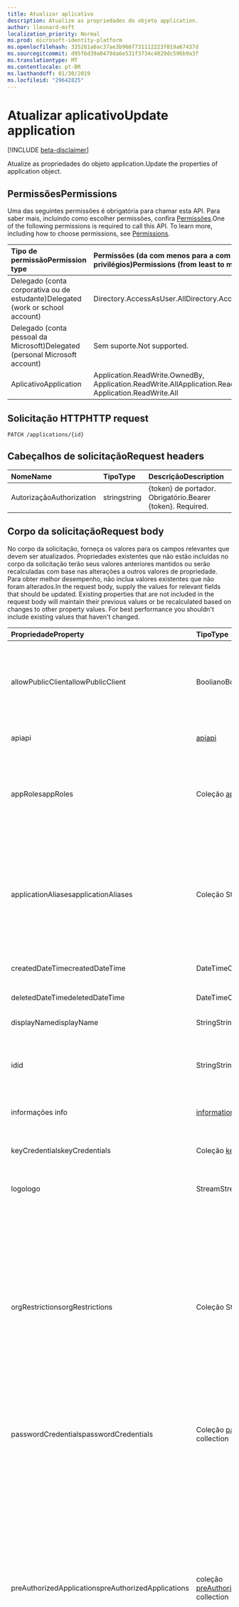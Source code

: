 ```yaml
---
title: Atualizar aplicativo
description: Atualize as propriedades do objeto application.
author: lleonard-msft
localization_priority: Normal
ms.prod: microsoft-identity-platform
ms.openlocfilehash: 335281a0ac37ae3b966f731112223f019a67437d
ms.sourcegitcommit: d95f6d39a0479da6e531f3734c4029dc596b9a3f
ms.translationtype: MT
ms.contentlocale: pt-BR
ms.lasthandoff: 01/30/2019
ms.locfileid: "29642825"
---
```

# <a name="update-application"></a><span data-ttu-id="7ce96-103">Atualizar aplicativo</span><span class="sxs-lookup"><span data-stu-id="7ce96-103">Update application</span></span>

[!INCLUDE [beta-disclaimer](../../includes/beta-disclaimer.md)]

<span data-ttu-id="7ce96-104">Atualize as propriedades do objeto application.</span><span class="sxs-lookup"><span data-stu-id="7ce96-104">Update the properties of application object.</span></span>
## <a name="permissions"></a><span data-ttu-id="7ce96-105">Permissões</span><span class="sxs-lookup"><span data-stu-id="7ce96-105">Permissions</span></span>
<span data-ttu-id="7ce96-p101">Uma das seguintes permissões é obrigatória para chamar esta API. Para saber mais, incluindo como escolher permissões, confira [Permissões](/graph/permissions-reference).</span><span class="sxs-lookup"><span data-stu-id="7ce96-p101">One of the following permissions is required to call this API. To learn more, including how to choose permissions, see [Permissions](/graph/permissions-reference).</span></span>


|<span data-ttu-id="7ce96-108">Tipo de permissão</span><span class="sxs-lookup"><span data-stu-id="7ce96-108">Permission type</span></span>      | <span data-ttu-id="7ce96-109">Permissões (da com menos para a com mais privilégios)</span><span class="sxs-lookup"><span data-stu-id="7ce96-109">Permissions (from least to most privileged)</span></span>              |
|:--------------------|:---------------------------------------------------------|
|<span data-ttu-id="7ce96-110">Delegado (conta corporativa ou de estudante)</span><span class="sxs-lookup"><span data-stu-id="7ce96-110">Delegated (work or school account)</span></span> |  <span data-ttu-id="7ce96-111">Directory.AccessAsUser.All</span><span class="sxs-lookup"><span data-stu-id="7ce96-111">Directory.AccessAsUser.All</span></span>    |
|<span data-ttu-id="7ce96-112">Delegado (conta pessoal da Microsoft)</span><span class="sxs-lookup"><span data-stu-id="7ce96-112">Delegated (personal Microsoft account)</span></span> | <span data-ttu-id="7ce96-113">Sem suporte.</span><span class="sxs-lookup"><span data-stu-id="7ce96-113">Not supported.</span></span>    |
|<span data-ttu-id="7ce96-114">Aplicativo</span><span class="sxs-lookup"><span data-stu-id="7ce96-114">Application</span></span> | <span data-ttu-id="7ce96-115">Application.ReadWrite.OwnedBy, Application.ReadWrite.All</span><span class="sxs-lookup"><span data-stu-id="7ce96-115">Application.ReadWrite.OwnedBy, Application.ReadWrite.All</span></span> |

## <a name="http-request"></a><span data-ttu-id="7ce96-116">Solicitação HTTP</span><span class="sxs-lookup"><span data-stu-id="7ce96-116">HTTP request</span></span>
<!-- { "blockType": "ignored" } -->
```http
PATCH /applications/{id}
```
## <a name="request-headers"></a><span data-ttu-id="7ce96-117">Cabeçalhos de solicitação</span><span class="sxs-lookup"><span data-stu-id="7ce96-117">Request headers</span></span>
| <span data-ttu-id="7ce96-118">Nome</span><span class="sxs-lookup"><span data-stu-id="7ce96-118">Name</span></span>       | <span data-ttu-id="7ce96-119">Tipo</span><span class="sxs-lookup"><span data-stu-id="7ce96-119">Type</span></span> | <span data-ttu-id="7ce96-120">Descrição</span><span class="sxs-lookup"><span data-stu-id="7ce96-120">Description</span></span>|
|:-----------|:------|:----------|
| <span data-ttu-id="7ce96-121">Autorização</span><span class="sxs-lookup"><span data-stu-id="7ce96-121">Authorization</span></span>  | <span data-ttu-id="7ce96-122">string</span><span class="sxs-lookup"><span data-stu-id="7ce96-122">string</span></span>  | <span data-ttu-id="7ce96-p102">{token} de portador. Obrigatório.</span><span class="sxs-lookup"><span data-stu-id="7ce96-p102">Bearer {token}. Required.</span></span>  |

## <a name="request-body"></a><span data-ttu-id="7ce96-125">Corpo da solicitação</span><span class="sxs-lookup"><span data-stu-id="7ce96-125">Request body</span></span>
<span data-ttu-id="7ce96-p103">No corpo da solicitação, forneça os valores para os campos relevantes que devem ser atualizados. Propriedades existentes que não estão incluídas no corpo da solicitação terão seus valores anteriores mantidos ou serão recalculadas com base nas alterações a outros valores de propriedade. Para obter melhor desempenho, não inclua valores existentes que não foram alterados.</span><span class="sxs-lookup"><span data-stu-id="7ce96-p103">In the request body, supply the values for relevant fields that should be updated. Existing properties that are not included in the request body will maintain their previous values or be recalculated based on changes to other property values. For best performance you shouldn't include existing values that haven't changed.</span></span>

| <span data-ttu-id="7ce96-129">Propriedade</span><span class="sxs-lookup"><span data-stu-id="7ce96-129">Property</span></span>     | <span data-ttu-id="7ce96-130">Tipo</span><span class="sxs-lookup"><span data-stu-id="7ce96-130">Type</span></span>   |<span data-ttu-id="7ce96-131">Descrição</span><span class="sxs-lookup"><span data-stu-id="7ce96-131">Description</span></span>|
|:---------------|:--------|:----------|
|<span data-ttu-id="7ce96-132">allowPublicClient</span><span class="sxs-lookup"><span data-stu-id="7ce96-132">allowPublicClient</span></span>|<span data-ttu-id="7ce96-133">Booliano</span><span class="sxs-lookup"><span data-stu-id="7ce96-133">Boolean</span></span>| <span data-ttu-id="7ce96-134">Especifica se o aplicativo pode atuar como um cliente público.</span><span class="sxs-lookup"><span data-stu-id="7ce96-134">Specifies if the application can act as a public client.</span></span> <span data-ttu-id="7ce96-135">Por exemplo, um aplicativo instalado em execução em um dispositivo móvel.</span><span class="sxs-lookup"><span data-stu-id="7ce96-135">For example,  an installed application running on a mobile device.</span></span> <span data-ttu-id="7ce96-136">O valor padrão é *false*.</span><span class="sxs-lookup"><span data-stu-id="7ce96-136">Default value is *false*.</span></span> |
|<span data-ttu-id="7ce96-137">api</span><span class="sxs-lookup"><span data-stu-id="7ce96-137">api</span></span>|[<span data-ttu-id="7ce96-138">api</span><span class="sxs-lookup"><span data-stu-id="7ce96-138">api</span></span>](../resources/api.md)| <span data-ttu-id="7ce96-139">Especifica configurações para um aplicativo de API.</span><span class="sxs-lookup"><span data-stu-id="7ce96-139">Specifies settings for an API application.</span></span> |
|<span data-ttu-id="7ce96-140">appRoles</span><span class="sxs-lookup"><span data-stu-id="7ce96-140">appRoles</span></span>|<span data-ttu-id="7ce96-141">Coleção [appRole](../resources/approle.md)</span><span class="sxs-lookup"><span data-stu-id="7ce96-141">[appRole](../resources/approle.md) collection</span></span>|<span data-ttu-id="7ce96-142">A coleção de funções de aplicativo que um aplicativo pode declarar.</span><span class="sxs-lookup"><span data-stu-id="7ce96-142">The collection of application roles that an application may declare.</span></span> <span data-ttu-id="7ce96-143">Essas funções podem ser atribuídas a usuários, grupos ou entidades de serviço.</span><span class="sxs-lookup"><span data-stu-id="7ce96-143">These roles can be assigned to users, groups, or service principals.</span></span> <span data-ttu-id="7ce96-144">Não anulável.</span><span class="sxs-lookup"><span data-stu-id="7ce96-144">Not nullable.</span></span>|
|<span data-ttu-id="7ce96-145">applicationAliases</span><span class="sxs-lookup"><span data-stu-id="7ce96-145">applicationAliases</span></span>|<span data-ttu-id="7ce96-146">Coleção String</span><span class="sxs-lookup"><span data-stu-id="7ce96-146">String collection</span></span>| <span data-ttu-id="7ce96-147">Os URIs que identificam o aplicativo.</span><span class="sxs-lookup"><span data-stu-id="7ce96-147">The URIs that identify the application.</span></span> <span data-ttu-id="7ce96-148">Para saber mais, confira [Objetos do aplicativo e objetos da entidade de serviço](https://azure.microsoft.com/documentation/articles/active-directory-application-objects/).</span><span class="sxs-lookup"><span data-stu-id="7ce96-148">For more information see, [Application Objects and Service Principal Objects](https://azure.microsoft.com/documentation/articles/active-directory-application-objects/).</span></span> <span data-ttu-id="7ce96-149">O operador *any* é obrigatório para expressões de filtro em propriedades de vários valores.</span><span class="sxs-lookup"><span data-stu-id="7ce96-149">The *any* operator is required for filter expressions on multi-valued properties.</span></span> <span data-ttu-id="7ce96-150">Não anulável.</span><span class="sxs-lookup"><span data-stu-id="7ce96-150">Not nullable.</span></span> |
|<span data-ttu-id="7ce96-151">createdDateTime</span><span class="sxs-lookup"><span data-stu-id="7ce96-151">createdDateTime</span></span>|<span data-ttu-id="7ce96-152">DateTimeOffset</span><span class="sxs-lookup"><span data-stu-id="7ce96-152">DateTimeOffset</span></span>| <span data-ttu-id="7ce96-153">A data e a hora que o aplicativo foi registrado.</span><span class="sxs-lookup"><span data-stu-id="7ce96-153">The date and time the application was registered.</span></span> |
|<span data-ttu-id="7ce96-154">deletedDateTime</span><span class="sxs-lookup"><span data-stu-id="7ce96-154">deletedDateTime</span></span>|<span data-ttu-id="7ce96-155">DateTimeOffset</span><span class="sxs-lookup"><span data-stu-id="7ce96-155">DateTimeOffset</span></span>| <span data-ttu-id="7ce96-156">A data e a hora que o aplicativo foi excluído.</span><span class="sxs-lookup"><span data-stu-id="7ce96-156">The date and time the application was deleted.</span></span> |
|<span data-ttu-id="7ce96-157">displayName</span><span class="sxs-lookup"><span data-stu-id="7ce96-157">displayName</span></span>|<span data-ttu-id="7ce96-158">String</span><span class="sxs-lookup"><span data-stu-id="7ce96-158">String</span></span>|<span data-ttu-id="7ce96-159">O nome de exibição do aplicativo.</span><span class="sxs-lookup"><span data-stu-id="7ce96-159">The display name for the application.</span></span> |
|<span data-ttu-id="7ce96-160">id</span><span class="sxs-lookup"><span data-stu-id="7ce96-160">id</span></span>|<span data-ttu-id="7ce96-161">String</span><span class="sxs-lookup"><span data-stu-id="7ce96-161">String</span></span>|<span data-ttu-id="7ce96-162">O identificador exclusivo do aplicativo.</span><span class="sxs-lookup"><span data-stu-id="7ce96-162">The unique identifier for the application.</span></span> <span data-ttu-id="7ce96-163">Herdado de [directoryObject](../resources/directoryobject.md).</span><span class="sxs-lookup"><span data-stu-id="7ce96-163">Inherited from [directoryObject](../resources/directoryobject.md).</span></span> <span data-ttu-id="7ce96-164">Chave.</span><span class="sxs-lookup"><span data-stu-id="7ce96-164">Key.</span></span> <span data-ttu-id="7ce96-165">Não anulável.</span><span class="sxs-lookup"><span data-stu-id="7ce96-165">Not nullable.</span></span> <span data-ttu-id="7ce96-166">Somente leitura.</span><span class="sxs-lookup"><span data-stu-id="7ce96-166">Read-only.</span></span> |
|<span data-ttu-id="7ce96-167">informações </span><span class="sxs-lookup"><span data-stu-id="7ce96-167">info</span></span>|[<span data-ttu-id="7ce96-168">informationalUrl</span><span class="sxs-lookup"><span data-stu-id="7ce96-168">informationalUrl</span></span>](../resources/informationalurl.md)| <span data-ttu-id="7ce96-169">Informações de perfil básicas do aplicativo.</span><span class="sxs-lookup"><span data-stu-id="7ce96-169">Basic profile information of the application.</span></span> | <span data-ttu-id="7ce96-170">Especifica configurações para clientes instalados, como dispositivos móveis ou da área de trabalho.</span><span class="sxs-lookup"><span data-stu-id="7ce96-170">Specifies settings for installed clients such as desktop or mobile devices.</span></span> |
|<span data-ttu-id="7ce96-171">keyCredentials</span><span class="sxs-lookup"><span data-stu-id="7ce96-171">keyCredentials</span></span>|<span data-ttu-id="7ce96-172">Coleção [keyCredential](../resources/keycredential.md)</span><span class="sxs-lookup"><span data-stu-id="7ce96-172">[keyCredential](../resources/keycredential.md) collection</span></span>|<span data-ttu-id="7ce96-173">A coleção de credenciais chaves associada ao aplicativo Não anulável.</span><span class="sxs-lookup"><span data-stu-id="7ce96-173">The collection of key credentials associated with the application Not nullable.</span></span> |
|<span data-ttu-id="7ce96-174">logo</span><span class="sxs-lookup"><span data-stu-id="7ce96-174">logo</span></span>|<span data-ttu-id="7ce96-175">Stream</span><span class="sxs-lookup"><span data-stu-id="7ce96-175">Stream</span></span>|<span data-ttu-id="7ce96-176">O principal logotipo do aplicativo.</span><span class="sxs-lookup"><span data-stu-id="7ce96-176">The main logo for the application.</span></span> <span data-ttu-id="7ce96-177">Não anulável.</span><span class="sxs-lookup"><span data-stu-id="7ce96-177">Not nullable.</span></span> |
|<span data-ttu-id="7ce96-178">orgRestrictions</span><span class="sxs-lookup"><span data-stu-id="7ce96-178">orgRestrictions</span></span>|<span data-ttu-id="7ce96-179">Coleção String</span><span class="sxs-lookup"><span data-stu-id="7ce96-179">String collection</span></span>| <span data-ttu-id="7ce96-180">O tenantIds organizacional à qual o aplicativo é restrito.</span><span class="sxs-lookup"><span data-stu-id="7ce96-180">The organizational tenantIds to which the application is restricted.</span></span>  <span data-ttu-id="7ce96-181">Se a coleção estiver vazia, o aplicativo está multilocatário (não restrito).</span><span class="sxs-lookup"><span data-stu-id="7ce96-181">If the collection is empty, the application is multi-tenant (not restricted).</span></span> <span data-ttu-id="7ce96-182">Se a coleção contiver tenantIds, o aplicativo é restrito ao tenantIds organizacional na coleção.</span><span class="sxs-lookup"><span data-stu-id="7ce96-182">If the collection contains tenantIds, the application is restricted to the organizational tenantIds in the collection.</span></span> <span data-ttu-id="7ce96-183">Especificar outros tenants, mas não a tenantId em que o aplicativo está registrado implica que a tenantId do aplicativo é indiretamente incluída.</span><span class="sxs-lookup"><span data-stu-id="7ce96-183">Specifying other tenants but not the tenantId where the application is registered implies that the application's own tenantId is indirectly included.</span></span> |
|<span data-ttu-id="7ce96-184">passwordCredentials</span><span class="sxs-lookup"><span data-stu-id="7ce96-184">passwordCredentials</span></span>|<span data-ttu-id="7ce96-185">Coleção [passwordCredential](../resources/passwordcredential.md)</span><span class="sxs-lookup"><span data-stu-id="7ce96-185">[passwordCredential](../resources/passwordcredential.md) collection</span></span>|<span data-ttu-id="7ce96-186">A coleção de credenciais de senha associada ao aplicativo.</span><span class="sxs-lookup"><span data-stu-id="7ce96-186">The collection of password credentials associated with the application.</span></span> <span data-ttu-id="7ce96-187">Não anulável.</span><span class="sxs-lookup"><span data-stu-id="7ce96-187">Not nullable.</span></span>|
|<span data-ttu-id="7ce96-188">preAuthorizedApplications</span><span class="sxs-lookup"><span data-stu-id="7ce96-188">preAuthorizedApplications</span></span>|<span data-ttu-id="7ce96-189">coleção [preAuthorizedApplication](../resources/preauthorizedapplication.md)</span><span class="sxs-lookup"><span data-stu-id="7ce96-189">[preAuthorizedApplication](../resources/preauthorizedapplication.md) collection</span></span>| <span data-ttu-id="7ce96-190">Lista de aplicativos e as permissões solicitadas para consentimento implícito.</span><span class="sxs-lookup"><span data-stu-id="7ce96-190">Lists applications and requested permissions for implicit consent.</span></span> <span data-ttu-id="7ce96-191">Requer um administrador tenha fornecido a consentimento para o aplicativo.</span><span class="sxs-lookup"><span data-stu-id="7ce96-191">Requires an admin to have provided consent to the application.</span></span> <span data-ttu-id="7ce96-192">preAuthorizedApplications não exigem o usuário concorda com as permissões solicitadas.</span><span class="sxs-lookup"><span data-stu-id="7ce96-192">preAuthorizedApplications do not require the user to consent to the requested permissions.</span></span> <span data-ttu-id="7ce96-193">Permissões listadas na preAuthorizedApplications não exigem consentimento do usuário.</span><span class="sxs-lookup"><span data-stu-id="7ce96-193">Permissions listed in preAuthorizedApplications do not require user consent.</span></span> <span data-ttu-id="7ce96-194">No entanto, qualquer permissões solicitadas adicionais não listados no preAuthorizedApplications exigem o consentimento do usuário.</span><span class="sxs-lookup"><span data-stu-id="7ce96-194">However, any additional requested permissions not listed in preAuthorizedApplications require user consent.</span></span> |
|<span data-ttu-id="7ce96-195">requiredResourceAccess</span><span class="sxs-lookup"><span data-stu-id="7ce96-195">requiredResourceAccess</span></span>|<span data-ttu-id="7ce96-196">[requiredResourceAccess](../resources/requiredresourceaccess.md) collection</span><span class="sxs-lookup"><span data-stu-id="7ce96-196">[requiredResourceAccess](../resources/requiredresourceaccess.md) collection</span></span>|<span data-ttu-id="7ce96-197">Especifica os recursos para os quais esse aplicativo requer acesso e o conjunto de escopos de permissão e funções de aplicativo do OAuth necessários em cada um desses recursos.</span><span class="sxs-lookup"><span data-stu-id="7ce96-197">Specifies resources that this application requires access to and the set of OAuth permission scopes and application roles that it needs under each of those resources.</span></span> <span data-ttu-id="7ce96-198">Essa pré-configuração de acesso necessário aos recursos impulsiona a experiência de consentimento.</span><span class="sxs-lookup"><span data-stu-id="7ce96-198">This pre-configuration of required resource access drives the consent experience.</span></span> <span data-ttu-id="7ce96-199">Não anulável.</span><span class="sxs-lookup"><span data-stu-id="7ce96-199">Not nullable.</span></span>|
|<span data-ttu-id="7ce96-200">tags</span><span class="sxs-lookup"><span data-stu-id="7ce96-200">tags</span></span>|<span data-ttu-id="7ce96-201">Coleção String</span><span class="sxs-lookup"><span data-stu-id="7ce96-201">String collection</span></span>| <span data-ttu-id="7ce96-202">Sequências personalizadas que podem ser usadas para categorizar e identificar o aplicativo.</span><span class="sxs-lookup"><span data-stu-id="7ce96-202">Custom strings that can be used to categorize and identify the application.</span></span> |
|<span data-ttu-id="7ce96-203">web</span><span class="sxs-lookup"><span data-stu-id="7ce96-203">web</span></span>|[<span data-ttu-id="7ce96-204">web</span><span class="sxs-lookup"><span data-stu-id="7ce96-204">web</span></span>](../resources/web.md)| <span data-ttu-id="7ce96-205">Especifica configurações para um aplicativo Web.</span><span class="sxs-lookup"><span data-stu-id="7ce96-205">Specifies settings for a web application.</span></span> |

## <a name="response"></a><span data-ttu-id="7ce96-206">Resposta</span><span class="sxs-lookup"><span data-stu-id="7ce96-206">Response</span></span>

<span data-ttu-id="7ce96-207">Se tiver êxito, este método retornará um `204 No Content` código de resposta e não retornará nada no corpo da resposta.</span><span class="sxs-lookup"><span data-stu-id="7ce96-207">If successful, this method returns a `204 No Content` response code and does not return anything in the response body.</span></span>
## <a name="example"></a><span data-ttu-id="7ce96-208">Exemplo</span><span class="sxs-lookup"><span data-stu-id="7ce96-208">Example</span></span>
##### <a name="request"></a><span data-ttu-id="7ce96-209">Solicitação</span><span class="sxs-lookup"><span data-stu-id="7ce96-209">Request</span></span>
<span data-ttu-id="7ce96-210">Este é um exemplo da solicitação.</span><span class="sxs-lookup"><span data-stu-id="7ce96-210">Here is an example of the request.</span></span>
<!-- {
  "blockType": "request",
  "name": "update_application"
}-->
```http
PATCH https://graph.microsoft.com/beta/applications/{id}
Content-type: application/json
Content-length: 72

{
  "allowPublicClient": false,
  "displayName": "New display name"
}
```
##### <a name="response"></a><span data-ttu-id="7ce96-211">Resposta</span><span class="sxs-lookup"><span data-stu-id="7ce96-211">Response</span></span>
<span data-ttu-id="7ce96-212">Observação: o objeto response mostrado aqui pode estar truncado por motivos de concisão.</span><span class="sxs-lookup"><span data-stu-id="7ce96-212">Note: The response object shown here may be truncated for brevity.</span></span> 
<!-- {
  "blockType": "response",
  "truncated": true,
  "@odata.type": "microsoft.graph.application"
} -->
```http
HTTP/1.1 204 No Content
```

<!-- uuid: 8fcb5dbc-d5aa-4681-8e31-b001d5168d79
2015-10-25 14:57:30 UTC -->
<!--
{
  "type": "#page.annotation",
  "description": "Update application",
  "keywords": "",
  "section": "documentation",
  "tocPath": "",
  "suppressions": [
    "Error: /api-reference/beta/api/application-update.md:\r\n      Exception processing links.\r\n    System.ArgumentException: Link Definition was null. Link text: !INCLUDE [beta-disclaimer](../../includes/beta-disclaimer.md)\r\n      at ApiDoctor.Validation.DocFile.get_LinkDestinations()\r\n      at ApiDoctor.Validation.DocSet.ValidateLinks(Boolean includeWarnings, String[] relativePathForFiles, IssueLogger issues, Boolean requireFilenameCaseMatch, Boolean printOrphanedFiles)"
  ]
}
-->
